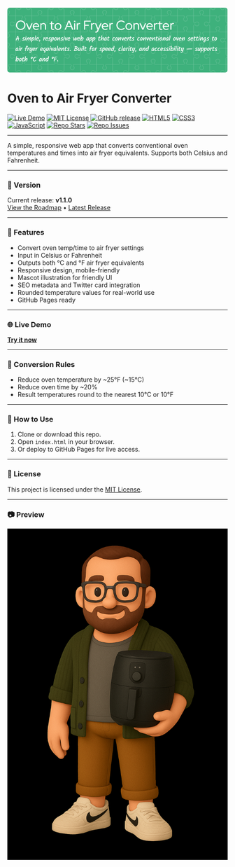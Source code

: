 <p align="center">
    <img src="https://github.com/mattyhakin/over-to-airfryer/blob/main/oven-airfryer-header.png?raw=true" alt="Oven-to-airfryer"/>

# Oven to Air Fryer Converter

[![Live Demo](https://img.shields.io/badge/demo-online-brightgreen?style=flat-square&logo=githubpages)](https://mattyhakin.github.io/over-to-airfryer/)
[![MIT License](https://img.shields.io/github/license/mattyhakin/over-to-airfryer?style=flat-square)](LICENSE)
[![GitHub release](https://img.shields.io/github/v/release/mattyhakin/over-to-airfryer?style=flat-square)](https://github.com/mattyhakin/over-to-airfryer/releases)
[![HTML5](https://img.shields.io/badge/HTML5-%23E34F26?style=flat-square&logo=html5&logoColor=white)]()
[![CSS3](https://img.shields.io/badge/CSS3-%231572B6?style=flat-square&logo=css3&logoColor=white)]()
[![JavaScript](https://img.shields.io/badge/JavaScript-%23F7DF1E?style=flat-square&logo=javascript&logoColor=black)]()
[![Repo Stars](https://img.shields.io/github/stars/mattyhakin/over-to-airfryer?style=flat-square)](https://github.com/mattyhakin/over-to-airfryer/stargazers)
[![Repo Issues](https://img.shields.io/github/issues/mattyhakin/over-to-airfryer?style=flat-square)](https://github.com/mattyhakin/over-to-airfryer/issues)

---

A simple, responsive web app that converts conventional oven temperatures and times into air fryer equivalents. Supports both Celsius and Fahrenheit.

---

### 📌 Version
Current release: **v1.1.0**  
[View the Roadmap](./ROADMAP.md) • [Latest Release](https://github.com/mattyhakin/over-to-airfryer/releases)

---

### 🔧 Features
- Convert oven temp/time to air fryer settings
- Input in Celsius or Fahrenheit
- Outputs both °C and °F air fryer equivalents
- Responsive design, mobile-friendly
- Mascot illustration for friendly UI
- SEO metadata and Twitter card integration
- Rounded temperature values for real-world use
- GitHub Pages ready

---

### 🌐 Live Demo
[**Try it now**](https://mattyhakin.github.io/over-to-airfryer/)

---

### 🧠 Conversion Rules
- Reduce oven temperature by ~25°F (~15°C)
- Reduce oven time by ~20%
- Result temperatures round to the nearest 10°C or 10°F

---

### 📁 How to Use
1. Clone or download this repo.
2. Open `index.html` in your browser.
3. Or deploy to GitHub Pages for live access.

---

### 📝 License
This project is licensed under the [MIT License](LICENSE).

---

### 📷 Preview

![Mascot with air fryer](mascot.png)
